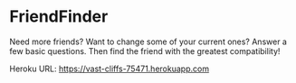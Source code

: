 # FriendFinder

Need more friends? Want to change some of your current ones?
Answer a few basic questions.
Then find the friend with the greatest compatibility!

Heroku URL: https://vast-cliffs-75471.herokuapp.com 